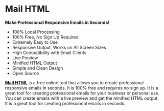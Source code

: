 # Mail HTML

**Make Professional Responsive Emails in Seconds!**

+ 100% Local Processing
+ 100% Free, No Sign Up Required
+ Extremely Easy to Use
+ Responsive Output, Works on All Screen Sizes
+ High Compatibility with Email Clients
+ Live Preview
+ Minified HTML Output
+ Simple and Clean Design
+ Open Source

**[Mail HTML](https://mailhtml.yekta.dev)** is a free online tool that allows you to create professional responsive
emails in seconds. It is 100% free and requires no sign up. It is a great tool for creating professional emails for your
business or personal use. You can create emails with a live preview and get the minified HTML output. It is a great tool
for creating professional emails in seconds.
